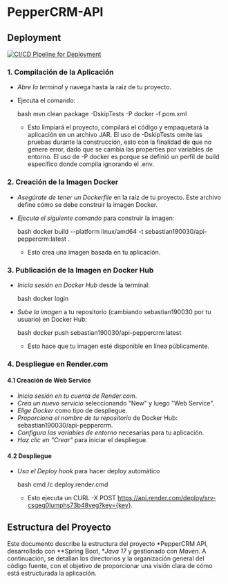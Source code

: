 # PepperCRM-API

## Deployment

[![CI/CD Pipeline for Deployment](https://github.com/PepperTech/PepperCRM-API/actions/workflows/deployment.yml/badge.svg)](https://github.com/PepperTech/PepperCRM-API/actions/workflows/deployment.yml)

### 1. Compilación de la Aplicación

- *Abre la terminal* y navega hasta la raíz de tu proyecto.
- Ejecuta el comando:

  bash
  mvn clean package -DskipTests -P docker -f pom.xml
  

    - Esto limpiará el proyecto, compilará el código y empaquetará la aplicación en un archivo JAR. El uso de -DskipTests omite las pruebas durante la construcción, esto con la finalidad de que no genere error, dado que se cambia las properties por variables de entorno. El uso de -P docker es porque se definió un perfil de build específico donde compila ignorando el .env.

### 2. Creación de la Imagen Docker

- *Asegúrate de tener un Dockerfile* en la raíz de tu proyecto. Este archivo define cómo se debe construir la imagen Docker.
- *Ejecuta el siguiente comando* para construir la imagen:

  bash
  docker build --platform linux/amd64 -t sebastian190030/api-peppercrm:latest .
  

    - Esto crea una imagen basada en tu aplicación.

### 3. Publicación de la Imagen en Docker Hub

- *Inicia sesión en Docker Hub* desde la terminal:

  bash
  docker login
  

- *Sube la imagen* a tu repositorio (cambiando sebastian190030 por tu usuario) en Docker Hub:

  bash
  docker push sebastian190030/api-peppercrm:latest
  

    - Esto hace que tu imagen esté disponible en línea públicamente.

### 4. Despliegue en Render.com

#### 4.1 Creación de Web Service

- *Inicia sesión en tu cuenta de Render.com*.
- *Crea un nuevo servicio* seleccionando "New" y luego "Web Service".
- *Elige Docker* como tipo de despliegue.
- *Proporciona el nombre de tu repositorio* de Docker Hub: sebastian190030/api-peppercrm.
- *Configura las variables de entorno* necesarias para tu aplicación.
- *Haz clic en "Crear"* para iniciar el despliegue.

#### 4.2 Despliegue
- *Usa el Deploy hook* para hacer deploy automático

  bash
  cmd /c deploy.render.cmd
  
  - Esto ejecuta un CURL -X POST https://api.render.com/deploy/srv-csgeg0lumphs73b48veg?key={key}.

## Estructura del Proyecto

Este documento describe la estructura del proyecto *PepperCRM API, desarrollado con **Spring Boot, **Java 17* y gestionado con *Maven*. A continuación, se detallan los directorios y la organización general del código fuente, con el objetivo de proporcionar una visión clara de cómo está estructurada la aplicación.

